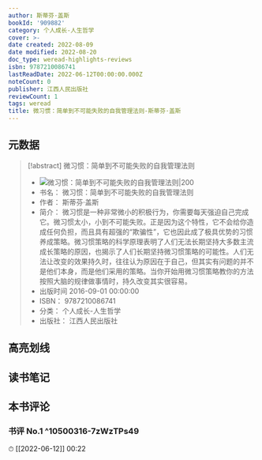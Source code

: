 ```yaml
---
author: 斯蒂芬·盖斯
bookId: '909882'
category: 个人成长-人生哲学
cover: >-
date created: 2022-08-09
date modified: 2022-08-20
doc_type: weread-highlights-reviews
isbn: 9787210086741
lastReadDate: 2022-06-12T00:00:00.000Z
noteCount: 0
publisher: 江西人民出版社
reviewCount: 1
tags: weread
title: 微习惯：简单到不可能失败的自我管理法则-斯蒂芬·盖斯
---
```


## 元数据

> [!abstract] 微习惯：简单到不可能失败的自我管理法则
> - ![ 微习惯：简单到不可能失败的自我管理法则|200](https://wfqqreader-1252317822.image.myqcloud.com/cover/882/909882/t7_909882.jpg)
> - 书名： 微习惯：简单到不可能失败的自我管理法则
> - 作者： 斯蒂芬·盖斯
> - 简介： 微习惯是一种非常微小的积极行为，你需要每天强迫自己完成它。微习惯太小，小到不可能失败。正是因为这个特性，它不会给你造成任何负担，而且具有超强的“欺骗性”，它也因此成了极具优势的习惯养成策略。微习惯策略的科学原理表明了人们无法长期坚持大多数主流成长策略的原因，也揭示了人们长期坚持微习惯策略的可能性。人们无法让改变的效果持久时，往往认为原因在于自己，但其实有问题的并不是他们本身，而是他们采用的策略。当你开始用微习惯策略教你的方法按照大脑的规律做事情时，持久改变其实很容易。
> - 出版时间 2016-09-01 00:00:00
> - ISBN： 9787210086741
> - 分类： 个人成长-人生哲学
> - 出版社： 江西人民出版社

## 高亮划线

## 读书笔记

## 本书评论

### 书评 No.1 ^10500316-7zWzTPs49

⏱ [[2022-06-12]] 00:22
